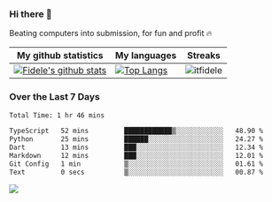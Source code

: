 ### Hi there 👋
<p>Beating computers into submission, for fun and profit 🔥</p>

|My github statistics|My languages|Streaks|
|-|-|-|
|[![Fidele's github stats](https://github-readme-stats.vercel.app/api?username=itfidele&count_private=true&show_icons=true&theme=dark&hide_title=true)](https://github.com/itfidele)|[![Top Langs](https://github-readme-stats.vercel.app/api/top-langs/?username=itfidele&show_icons=true&langs_count=8&theme=dark&layout=compact&hide_title=true)](https://github.com/itfidele)|![itfidele](https://github-readme-streak-stats.herokuapp.com/?user=itfidele&theme=dark)

### Over the Last 7 Days
<!--START_SECTION:waka-->

```txt
Total Time: 1 hr 46 mins

TypeScript   52 mins         ████████████▒░░░░░░░░░░░░   48.90 %
Python       25 mins         ██████░░░░░░░░░░░░░░░░░░░   24.27 %
Dart         13 mins         ███░░░░░░░░░░░░░░░░░░░░░░   12.34 %
Markdown     12 mins         ███░░░░░░░░░░░░░░░░░░░░░░   12.01 %
Git Config   1 min           ▒░░░░░░░░░░░░░░░░░░░░░░░░   01.61 %
Text         0 secs          ▒░░░░░░░░░░░░░░░░░░░░░░░░   00.87 %
```

<!--END_SECTION:waka-->



![](https://komarev.com/ghpvc/?username=itfidele)
